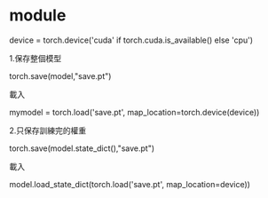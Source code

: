 # module

device = torch.device('cuda' if torch.cuda.is_available() else 'cpu')

1.保存整個模型

torch.save(model,"save.pt")

載入

mymodel = torch.load('save.pt', map_location=torch.device(device))


2.只保存訓練完的權重

torch.save(model.state_dict(),"save.pt")

載入

model.load_state_dict(torch.load('save.pt', map_location=device))
